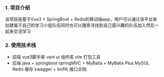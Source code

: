 ### 1. 项目介绍
该项目是基于Vue3 + SpringBoot + Redis的移动端app，用户可以通过该平台来创建属于自己的学习小组队伍同时也可以搜索寻找到自己感兴趣的队伍加入然后一起来交流学习

### 2. 使用技术栈
- 前端
  vue3脚手架
  vant ui 组件库
  vite 打包工具
- 后端
  java + springboot
  springMVC + MyBatis + MyBatis Plus
  MySQL
  Redis 缓存
  swagger + knif4j 接口文档
